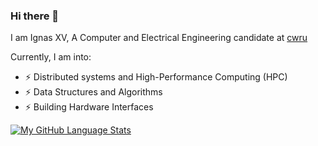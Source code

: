 ### Hi there 👋
I am Ignas XV, A Computer and Electrical Engineering candidate at [cwru](https://www.case.edu)

Currently, I am into:
- ⚡ Distributed systems and High-Performance Computing (HPC)
- ⚡ Data Structures and Algorithms
- ⚡ Building Hardware Interfaces

[![My GitHub Language Stats](https://github-readme-stats.vercel.app/api/top-langs/?username=ignasxv&langs_count=5&theme=tokyonight)]()

